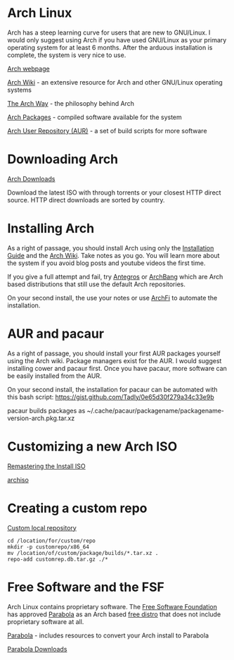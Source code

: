 # Arch Linux

Arch has a steep learning curve for users that are new to GNU/Linux.  I would only suggest using Arch if you have used GNU/Linux as your primary operating system for at least 6 months.  After the arduous installation is complete, the system is very nice to use.

[Arch webpage](https://www.archlinux.org/)

[Arch Wiki](https://wiki.archlinux.org/) - an extensive resource for Arch and other GNU/Linux operating systems

[The Arch Way](https://wiki.archlinux.org/index.php/The_Arch_Way_(%D0%A1%D1%80%D0%BF%D1%81%D0%BA%D0%B8)) - the philosophy behind Arch

[Arch Packages](https://www.archlinux.org/packages/) - compiled software available for the system

[Arch User Repository (AUR)](https://aur.archlinux.org/) - a set of build scripts for more software

# Downloading Arch

[Arch Downloads](https://www.archlinux.org/download/)

Download the latest ISO with through torrents or your closest HTTP direct source.  HTTP direct downloads are sorted by country.

# Installing Arch

As a right of passage, you should install Arch using only the [Installation Guide](https://wiki.archlinux.org/index.php/Installation_guide) and the [Arch Wiki](https://wiki.archlinux.org/).  Take notes as you go.  You will learn more about the system if you avoid blog posts and youtube videos the first time.

If you give a full attempt and fail, try [Antegros](https://antergos.com/try-it/) or [ArchBang](http://bbs.archbang.org/) which are Arch based distributions that still use the default Arch repositories.

On your second install, the use your notes or use [ArchFi](https://github.com/MatMoul/archfi) to automate the installation.

# AUR and pacaur

As a right of passage, you should install your first AUR packages yourself using the Arch wiki.  Package managers exist for the AUR.  I would suggest installing cower and pacaur first.  Once you have pacaur, more software can be easily installed from the AUR.

On your second install, the installation for pacaur can be automated with this bash script: https://gist.github.com/Tadly/0e65d30f279a34c33e9b

pacaur builds packages as ~/.cache/pacaur/packagename/packagename-version-arch.pkg.tar.xz

# Customizing a new Arch ISO

[Remastering the Install ISO](https://wiki.archlinux.org/index.php/Remastering_the_Install_ISO)

[archiso](https://wiki.archlinux.org/index.php/archiso)

# Creating a custom repo

[Custom local repository](https://wiki.archlinux.org/index.php/Pacman/Tips_and_tricks#Custom_local_repository)

```
cd /location/for/custom/repo
mkdir -p customrepo/x86_64
mv /location/of/custom/package/builds/*.tar.xz .
repo-add customrep.db.tar.gz ./*
```

# Free Software and the FSF

Arch Linux contains proprietary software.  The [Free Software Foundation](http://www.fsf.org/) has approved [Parabola](https://www.parabola.nu/) as an Arch based [free distro](https://www.gnu.org/distros/free-distros.html) that does not include proprietary software at all.

[Parabola](https://www.parabola.nu/) - includes resources to convert your Arch install to Parabola

[Parabola Downloads](https://wiki.parabola.nu/Get_Parabola)
